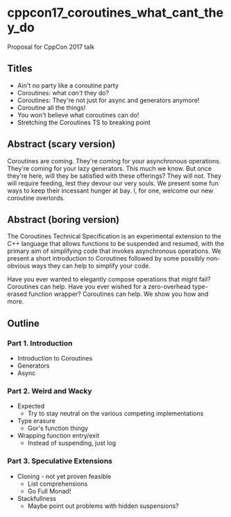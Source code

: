 # cppcon17_coroutines_what_cant_they_do
Proposal for CppCon 2017 talk

## Titles

* Ain't no party like a coroutine party 
* Coroutines: what _can't_ they do? 
* Coroutines: They're not just for async and generators anymore! 
* Coroutine all the things!
* You won't believe what coroutines can do!
* Stretching the Coroutines TS to breaking point

## Abstract (scary version)

Coroutines are coming. They're coming for your asynchronous operations. They're coming for your lazy generators. This much we know. But once they're here, will they be satisfied with these offerings? They will not. They will require feeding, lest they devour our very souls. We present some fun ways to keep their incessant hunger at bay. I, for one, welcome our new coroutine overlords.

## Abstract (boring version)

The Coroutines Technical Specification is an experimental extension to the C++ language that allows functions to be suspended and resumed, with the primary aim of simplifying code that invokes asynchronous operations. We present a short introduction to Coroutines followed by some possibly non-obvious ways they can help to simplify your code.

Have you ever wanted to elegantly compose operations that might fail? Coroutines can help. Have you ever wished for a zero-overhead type-erased function wrapper? Coroutines can help. We show you how and more.

## Outline

### Part 1. Introduction
* Introduction to Coroutines
* Generators
* Async
### Part 2. Weird and Wacky 
* Expected
  * Try to stay neutral on the various competing implementations 
* Type erasure
  * Gor's function thingy
* Wrapping function entry/exit
  * Instead of suspending, just log
### Part 3. Speculative Extensions 
* Cloning - not yet proven feasible
  * List comprehensions
  * Go Full Monad!
* Stackfullness
  * Maybe point out problems with hidden suspensions?
